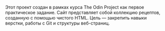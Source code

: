 Этот проект создан в рамках курса The Odin Project как первое практическое задание. Сайт представляет собой коллекцию рецептов, созданную с помощью чистого HTML. Цель — закрепить навыки верстки, работы с Git и структуры веб-страниц.